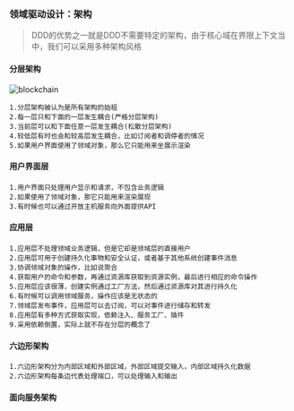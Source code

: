 ### 领域驱动设计：架构

> DDD的优势之一就是DDD不需要特定的架构，由于核心域在界限上下文当中，我们可以采用多种架构风格

#### 分层架构

![blockchain](static/img/layerarcDDD.jpg "算法图谱")

    1.分层架构被认为是所有架构的始祖
    2.每一层只和下面的一层发生耦合(严格分层架构)
    3.当前层可以和下面任意一层发生耦合(松散分层架构)
    4.较低层有时也会和较高层发生耦合，比如订阅者和调停者的情况
    5.如果用户界面使用了领域对象，那么它只能用来坐展示渲染

#### 用户界面层

    1.用户界面只处理用户显示和请求，不包含业务逻辑
    2.如果使用了领域对象，那它只能用来渲染展现
    3.有时候也可以通过开放主机服务向外面提供API

#### 应用层

    1.应用层不处理领域业务逻辑，但是它却是领域层的直接用户
    2.应用层可用于创建持久化事物和安全认证，或者基于其他系统创建事件消息
    3.协调领域对象的操作，比如说聚合
    4.获取用户的命令和参数，再通过资源库获取到资源实例，最后进行相应的命令操作
    5.应用层应该很薄，创建实例通过工厂方法，然后通过资源库对其进行持久化
    6.有时候可以调用领域服务，操作应该是无状态的
    7.领域层发布事件，应用层可以去订阅，可以对事件进行储存和转发
    8.应用层有多种方式获取实现，依赖注入、服务工厂、插件
    9.采用依赖倒置，实际上就不存在分层的概念了

#### 六边形架构

    1.六边形架构分为内部区域和外部区域，外部区域提交输入，内部区域持久化数据
    2.六边形架构每条边代表处理端口，可以处理输入和输出

#### 面向服务架构

    


